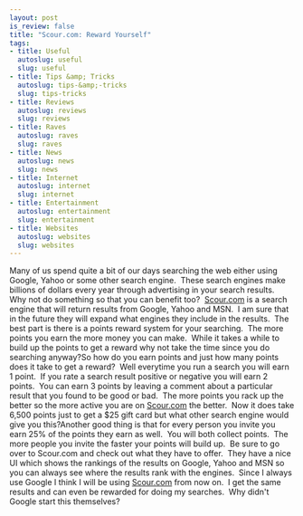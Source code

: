 ```yaml
--- 
layout: post
is_review: false
title: "Scour.com: Reward Yourself"
tags: 
- title: Useful
  autoslug: useful
  slug: useful
- title: Tips &amp; Tricks
  autoslug: tips-&amp;-tricks
  slug: tips-tricks
- title: Reviews
  autoslug: reviews
  slug: reviews
- title: Raves
  autoslug: raves
  slug: raves
- title: News
  autoslug: news
  slug: news
- title: Internet
  autoslug: internet
  slug: internet
- title: Entertainment
  autoslug: entertainment
  slug: entertainment
- title: Websites
  autoslug: websites
  slug: websites
---
```

Many of us spend quite a bit of our days searching the web either using Google, Yahoo or some other search engine.  These search engines make billions of dollars every year through advertising in your search results.  Why not do something so that you can benefit too?  [Scour.com]( http://scour.com/invite/jcrawford "Scour.com: Reward Yourself") is a search engine that will return results from Google, Yahoo and MSN.  I am sure that in the future they will expand what engines they include in the results.  The best part is there is a points reward system for your searching.  The more points you earn the more money you can make.  While it takes a while to build up the points to get a reward why not take the time since you do searching anyway?So how do you earn points and just how many points does it take to get a reward?  Well everytime you run a search you will earn 1 point.  If you rate a search result positive or negative you will earn 2 points.  You can earn 3 points by leaving a comment about a particular result that you found to be good or bad.  The more points you rack up the better so the more active you are on [Scour.com]( http://scour.com/invite/jcrawford   "Scour.com: Reward Yourself") the better.  Now it does take 6,500 points just to get a $25 gift card but what other search engine would give you this?Another good thing is that for every person you invite you earn 25% of the points they earn as well.  You will both collect points.  The more people you invite the faster your points will build up.  Be sure to go over to Scour.com and check out what they have to offer.  They have a nice UI which shows the rankings of the results on Google, Yahoo and MSN so you can always see where the results rank with the engines.  Since I always use Google I think I will be using [Scour.com]( http://scour.com/invite/jcrawford   "Scour.com: Reward Yourself") from now on.  I get the same results and can even be rewarded for doing my searches.  Why didn't Google start this themselves?
